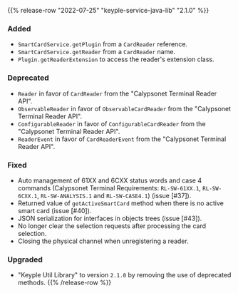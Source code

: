 {{% release-row "2022-07-25" "keyple-service-java-lib" "2.1.0" %}} 
### Added - `SmartCardService.getPlugin` from a `CardReader` reference.  - `SmartCardService.getReader` from a `CardReader` name. - `Plugin.getReaderExtension` to access the reader's extension class. ### Deprecated - `Reader` in favor of `CardReader` from the "Calypsonet Terminal Reader API". - `ObservableReader` in favor of `ObservableCardReader` from the "Calypsonet Terminal Reader API". - `ConfigurableReader` in favor of `ConfigurableCardReader` from the "Calypsonet Terminal Reader API". - `ReaderEvent` in favor of `CardReaderEvent` from the "Calypsonet Terminal Reader API". ### Fixed - Auto management of 61XX and 6CXX status words and case 4 commands (Calypsonet Terminal Requirements: `RL-SW-61XX.1`, `RL-SW-6CXX.1`, `RL-SW-ANALYSIS.1` and `RL-SW-CASE4.1`) (issue [#37]). - Returned value of `getActiveSmartCard` method when there is no active smart card (issue [#40]). - JSON serialization for interfaces in objects trees (issue [#43]). - No longer clear the selection requests after processing the card selection. - Closing the physical channel when unregistering a reader. ### Upgraded - "Keyple Util Library" to version `2.1.0` by removing the use of deprecated methods.
{{% /release-row %}}
